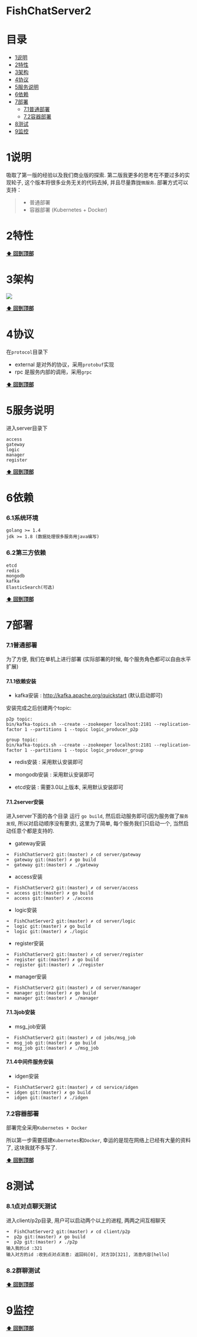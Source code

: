 # FishChatServer2


目录
=================
* [1说明](#1说明)
* [2特性](#2特性)
* [3架构](#3架构)
* [4协议](#4协议)
* [5服务说明](#5服务说明)
* [6依赖](#6依赖)
* [7部署](#7部署)
    * [7.1普通部署](#7.1普通部署)
    * [7.2容器部署](#7.2容器部署)
* [8测试](#8测试)
* [9监控](#9监控)


1说明
======
吸取了第一版的经验以及我们商业版的探索. 第二版我更多的思考在不要过多的实现轮子, 这个版本将很多业务无关的代码去掉, 并且尽量靠拢`微服务`.
部署方式可以支持：
> * 普通部署
> * 容器部署 (Kubernetes + Docker)


2特性
======


**[⬆ 回到顶部](#目录)**

3架构
======

![](./doc/architecture.png)

**[⬆ 回到顶部](#目录)**

4协议
======
在`protocol`目录下

* external 是对外的协议，采用`protobuf`实现
* rpc 是服务内部的调用，采用`grpc`

**[⬆ 回到顶部](#目录)**

5服务说明
======
进入server目录下

```shell
access
gateway
logic
manager
register
```

**[⬆ 回到顶部](#目录)**

6依赖
======

### 6.1系统环境
```shell
golang >= 1.4
jdk >= 1.8 (数据处理很多服务用java编写)
```


### 6.2第三方依赖

```shell
etcd
redis
mongodb
kafka
ElasticSearch(可选)
```

**[⬆ 回到顶部](#目录)**

7部署
======

### 7.1普通部署

为了方便, 我们在单机上进行部署 (实际部署的时候, 每个服务角色都可以自由水平扩展)

#### 7.1.1依赖安装

* kafka安装 : http://kafka.apache.org/quickstart (默认启动即可)

安装完成之后创建两个topic:

```shell
p2p topic:
bin/kafka-topics.sh --create --zookeeper localhost:2181 --replication-factor 1 --partitions 1 --topic logic_producer_p2p

group topic:
bin/kafka-topics.sh --create --zookeeper localhost:2181 --replication-factor 1 --partitions 1 --topic logic_producer_group

```

* redis安装 : 采用默认安装即可

* mongodb安装 : 采用默认安装即可

* etcd安装 : 需要3.0以上版本, 采用默认安装即可

#### 7.1.2server安装

进入server下面的各个目录 运行 `go build`, 然后启动服务即可(因为服务做了`服务发现`, 所以对启动顺序没有要求), 这里为了简单, 每个服务我们只启动一个, 当然启动任意个都是支持的.

* gateway安装

```shell
➜  FishChatServer2 git:(master) ✗ cd server/gateway 
➜  gateway git:(master) ✗ go build
➜  gateway git:(master) ✗ ./gateway 
```

* access安装

```shell
➜  FishChatServer2 git:(master) ✗ cd server/access 
➜  access git:(master) ✗ go build
➜  access git:(master) ✗ ./access 
```

* logic安装

```shell
➜  FishChatServer2 git:(master) ✗ cd server/logic 
➜  logic git:(master) ✗ go build
➜  logic git:(master) ✗ ./logic 
```


* register安装

```shell
➜  FishChatServer2 git:(master) ✗ cd server/register 
➜  register git:(master) ✗ go build
➜  register git:(master) ✗ ./register 
```

* manager安装

```shell
➜  FishChatServer2 git:(master) ✗ cd server/manager 
➜  manager git:(master) ✗ go build
➜  manager git:(master) ✗ ./manager 
```

#### 7.1.3job安装

* msg_job安装

```shell
➜  FishChatServer2 git:(master) ✗ cd jobs/msg_job 
➜  msg_job git:(master) ✗ go build
➜  msg_job git:(master) ✗ ./msg_job 
```

#### 7.1.4中间件服务安装

* idgen安装

```shell
➜  FishChatServer2 git:(master) ✗ cd service/idgen 
➜  idgen git:(master) ✗ go build
➜  idgen git:(master) ✗ ./idgen 
```


### 7.2容器部署

部署完全采用`Kubernetes + Docker`

所以第一步需要搭建`Kubernetes`和`Docker`, 幸运的是现在网络上已经有大量的资料了, 这块我就不多写了.

**[⬆ 回到顶部](#目录)**


8测试
======
### 8.1点对点聊天测试
进入client/p2p目录, 用户可以启动两个以上的进程, 两两之间互相聊天

```shell
➜  FishChatServer2 git:(master) ✗ cd client/p2p 
➜  p2p git:(master) ✗ go build
➜  p2p git:(master) ✗ ./p2p 
输入我的id :321
输入对方的id :收到点对点消息: 返回码[0], 对方ID[321], 消息内容[hello]
```

### 8.2群聊测试


**[⬆ 回到顶部](#目录)**

9监控
======

**[⬆ 回到顶部](#目录)**